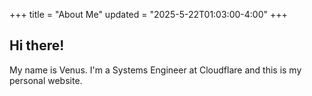 +++
title = "About Me"
updated = "2025-5-22T01:03:00-4:00"
+++

## Hi there!
My name is Venus. I'm a Systems Engineer at Cloudflare and this is my personal website.
